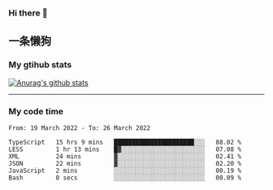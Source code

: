 ### Hi there 👋

## 一条懒狗
<!--
**kiss-me-quickly/kiss-me-quickly** is a ✨ _special_ ✨ repository because its `README.md` (this file) appears on your GitHub profile.

Here are some ideas to get you started:

- 🔭 I’m currently working on ...
- 🌱 I’m currently learning ...
- 👯 I’m looking to collaborate on ...
- 🤔 I’m looking for help with ...
- 💬 Ask me about ...
- 📫 How to reach me: ...
- 😄 Pronouns: ...
- ⚡ Fun fact: ...
-->


### My gtihub stats

[![Anurag's github stats](https://github-readme-stats.vercel.app/api?username=kiss-me-quickly)](https://github.com/anuraghazra/github-readme-stats)

***

### My code time

<!--START_SECTION:waka-->

```text
From: 19 March 2022 - To: 26 March 2022

TypeScript   15 hrs 9 mins   ██████████████████████░░░   88.02 %
LESS         1 hr 13 mins    █▓░░░░░░░░░░░░░░░░░░░░░░░   07.08 %
XML          24 mins         ▓░░░░░░░░░░░░░░░░░░░░░░░░   02.41 %
JSON         22 mins         ▓░░░░░░░░░░░░░░░░░░░░░░░░   02.20 %
JavaScript   2 mins          ░░░░░░░░░░░░░░░░░░░░░░░░░   00.19 %
Bash         0 secs          ░░░░░░░░░░░░░░░░░░░░░░░░░   00.09 %
```

<!--END_SECTION:waka-->
